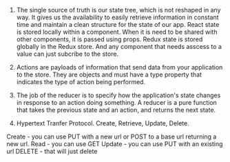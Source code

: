 1. The single source of truth is our state tree, which is not reshaped in any way. It gives us the availability to easily retrieve information in constant time and maintain a clean structure for the state of our app. React state is stored locally within a component. When it is need to be shared with other components, it is passed using props. Redux state is stored globally in the Redux store. And any component that needs asscess to a value can just subcribe to the store.

2. Actions are payloads of information that send data from your application to the store. They are objects and must have a type property that indicates the type of action being performed.

3. The job of the reducer is to specify how the application's state changes in response to an action doing something. A reducer is a pure function that takes the previous state and an action, and returns the next state.

4. Hypertext Tranfer Protocol. Create, Retrieve, Update, Delete. 

Create - you can use PUT with a new url or POST to a base url returning a new url.
Read - you can use GET
Update - you can use PUT with an existing url
DELETE - that will just delete
